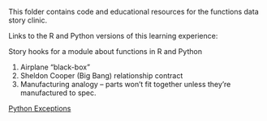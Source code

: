 This folder contains code and educational resources for the functions data story clinic.

Links to the R and Python versions of this learning experience:

Story hooks for a module about functions in R and Python
1. Airplane “black-box”
2. Sheldon Cooper (Big Bang) relationship contract
3. Manufacturing analogy – parts won’t fit together unless they’re manufactured to spec.

[Python Exceptions](https://realpython.com/python-exceptions/)
